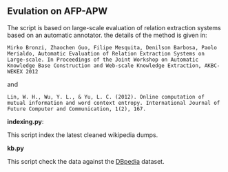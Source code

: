 <h2>Evulation on AFP-APW</h2>
The script is based on large-scale evaluation of relation extraction systems based on an automatic annotator. the details of the method is given in:

```
Mirko Bronzi, Zhaochen Guo, Filipe Mesquita, Denilson Barbosa, Paolo Merialdo, Automatic Evaluation of Relation Extraction Systems on Large-scale. In Proceedings of the Joint Workshop on Automatic Knowledge Base Construction and Web-scale Knowledge Extraction, AKBC-WEKEX 2012
```

and

```
Lin, W. H., Wu, Y. L., & Yu, L. C. (2012). Online computation of mutual information and word context entropy. International Journal of Future Computer and Communication, 1(2), 167.
```

<b>indexing.py</b>:

This script index the latest cleaned wikipedia dumps.


<b>kb.py</b>

This script check the data against the [DBpedia](https://wiki.dbpedia.org/) dataset. 
